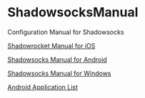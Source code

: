 # ShadowsocksManual
Configuration Manual for Shadowsocks

[Shadowrocket Manual for iOS](pdf/Shadowrocket4iOS.pdf)

[Shadowsocks Manual for Android](pdf/Shadowsocks4Android.pdf)

[Shadowsocks Manual for Windows](pdf/Shadowsocks4Windows.pdf)

[Android Application List](md/AppsList.md)